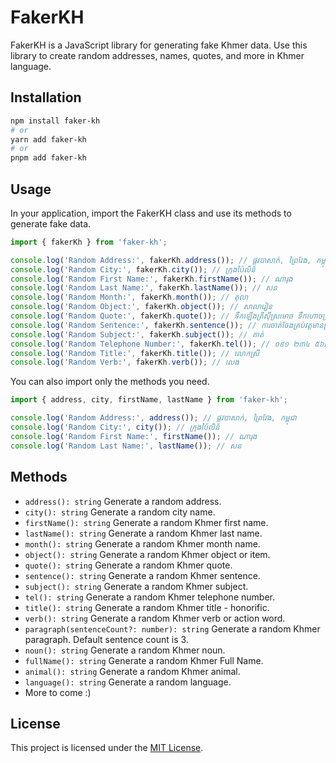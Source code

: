 # FakerKH

FakerKH is a JavaScript library for generating fake Khmer data. Use this library to create random addresses, names, quotes, and more in Khmer language.

## Installation

```bash
npm install faker-kh
# or
yarn add faker-kh
# or 
pnpm add faker-kh
```

## Usage

In your application, import the FakerKH class and use its methods to generate fake data.

```ts
import { fakerKh } from 'faker-kh';

console.log('Random Address:', fakerKh.address()); // ផ្លូវបាសាក់, ព្រៃវែង, កម្ពុជា
console.log('Random City:', fakerKh.city()); // ក្រុងប៉ៃលិន
console.log('Random First Name:', fakerKh.firstName()); // ណារុង
console.log('Random Last Name:', fakerKh.lastName()); // សន
console.log('Random Month:', fakerKh.month()); // តុលា
console.log('Random Object:', fakerKh.object());​ // សាលារៀន
console.log('Random Quote:', fakerKh.quote()); // ទឹកឡើងត្រីស៊ីស្រមោច ទឹកហោចស្រមោចស៊ីត្រី
console.log('Random Sentence:', fakerKh.sentence()); // ការចាត់ចែងគ្រប់វត្តមានត្រូវបានធ្វើដើម្បីទុកជាបទពិសោធន៍។
console.log('Random Subject:', fakerKh.subject()); // គាត់
console.log('Random Telephone Number:', fakerKh.tel()); // ០៩១ ២៣៤ ៥៦៧៨
console.log('Random Title:', fakerKh.title()); // លោកស្រី
console.log('Random Verb:', fakerKh.verb()); // លេង
```

You can also import only the methods you need.

```ts
import { address, city, firstName, lastName } from 'faker-kh';

console.log('Random Address:', address()); // ផ្លូវបាសាក់, ព្រៃវែង, កម្ពុជា
console.log('Random City:', city()); // ក្រុងប៉ៃលិន
console.log('Random First Name:', firstName()); // ណារុង
console.log('Random Last Name:', lastName()); // សន
```

## Methods

- `address(): string` Generate a random address.
- `city(): string` Generate a random city name.
- `firstName(): string` Generate a random Khmer first name.
- `lastName(): string` Generate a random Khmer last name.
- `month(): string` Generate a random Khmer month name.
- `object(): string` Generate a random Khmer object or item.
- `quote(): string` Generate a random Khmer quote.
- `sentence(): string` Generate a random Khmer sentence.
- `subject(): string` Generate a random Khmer subject.
- `tel(): string` Generate a random Khmer telephone number.
- `title(): string` Generate a random Khmer title - honorific.
- `verb(): string` Generate a random Khmer verb or action word.
- `paragraph(sentenceCount?: number): string` Generate a random Khmer paragraph. Default sentence count is 3.
- `noun(): string` Generate a random Khmer noun.
- `fullName(): string` Generate a random Khmer Full Name.
- `animal(): string` Generate a random Khmer animal.
- `language(): string` Generate a random language.
- More to come :)

## License

This project is licensed under the [MIT License](https://github.com/Re4ch-Jay/FakerKH/blob/main/LICENSE).
